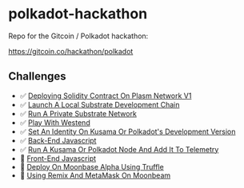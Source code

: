 # polkadot-hackathon

Repo for the Gitcoin / Polkadot hackathon:

https://gitcoin.co/hackathon/polkadot

## Challenges

- ✅ [Deploying Solidity Contract On Plasm Network V1](./challenges/deploying-solidity-contract-on-plasm-network-v1/)
- ✅ [Launch A Local Substrate Development Chain](./challenges/local-substrate-dev-chain/)
- ✅ [Run A Private Substrate Network](./challenges/run-a-private-substrate-network/)
- ✅ [Play With Westend](./challenges/play-with-westend/)
- ✅ [Set An Identity On Kusama Or Polkadot's Development Version](./challenges/id-dev-version/)
- ✅ [Back-End Javascript](./challenges/backend-javascript/)
- ✅ [Run A Kusama Or Polkadot Node And Add It To Telemetry](./challenges/node-telemetry/)
- 🚧 [Front-End Javascript](./challenges/front-end-javascript/)
- 🚧 [Deploy On Moonbase Alpha Using Truffle](./challenges/deploy-on-moonbase-alpha-using-truffle/)
- 🚧 [Using Remix And MetaMask On Moonbeam](./challenges/remix-metamask-moonbeam/)
